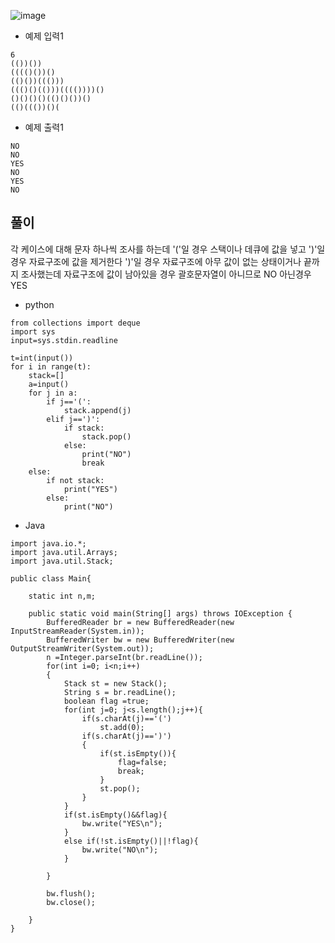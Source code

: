 ![image](https://github.com/kdfasdf/TIL/assets/96770726/67de651d-a6af-44d7-aeeb-5670a8396a92)

- 예제 입력1
```
6
(())())
(((()())()
(()())((()))
((()()(()))(((())))()
()()()()(()()())()
(()((())()(
```
- 예제 출력1
```
NO
NO
YES
NO
YES
NO
```
## 풀이
각 케이스에 대해 문자 하나씩 조사를 하는데 '('일 경우 스택이나 데큐에 값을 넣고 ')'일 경우 자료구조에 값을 제거한다
')'일 경우 자료구조에 아무 값이 없는 상태이거나 끝까지 조사했는데 자료구조에 값이 남아있을 경우 괄호문자열이 아니므로 NO 아닌경우 YES
- python
```
from collections import deque
import sys
input=sys.stdin.readline

t=int(input())
for i in range(t):
    stack=[]
    a=input()
    for j in a:
        if j=='(':
            stack.append(j)
        elif j==')':
            if stack:
                stack.pop()
            else:
                print("NO")
                break
    else:
        if not stack:
            print("YES")
        else:
            print("NO")
```
- Java
```
import java.io.*;
import java.util.Arrays;
import java.util.Stack;

public class Main{

    static int n,m;

    public static void main(String[] args) throws IOException {
        BufferedReader br = new BufferedReader(new InputStreamReader(System.in));
        BufferedWriter bw = new BufferedWriter(new OutputStreamWriter(System.out));
        n =Integer.parseInt(br.readLine());
        for(int i=0; i<n;i++)
        {
            Stack st = new Stack();
            String s = br.readLine();
            boolean flag =true;
            for(int j=0; j<s.length();j++){
                if(s.charAt(j)=='(')
                    st.add(0);
                if(s.charAt(j)==')')
                {
                    if(st.isEmpty()){
                        flag=false;
                        break;
                    }
                    st.pop();
                }
            }
            if(st.isEmpty()&&flag){
                bw.write("YES\n");
            }
            else if(!st.isEmpty()||!flag){
                bw.write("NO\n");
            }

        }

        bw.flush();
        bw.close();

    }
}
```
